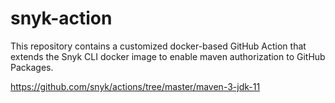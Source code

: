 # snyk-action

This repository contains a customized docker-based GitHub Action that extends
the Snyk CLI docker image to enable maven authorization to GitHub Packages.

https://github.com/snyk/actions/tree/master/maven-3-jdk-11
